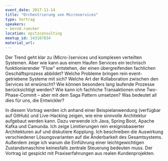 ```yaml
---
event_date: 2017-11-14
title: "Orchestrierung von Microservices"
type: Vortrag
speakers:
- bernd.ruecker
location: opitzconsulting
meetup_id: 243167834
material_url:
---
```

Der Trend geht klar zu (Micro-)services und komplexen verteilten Systemen. Aber wie kann aus einem Haufen Services ein technisch funktionierender "Flow" entstehen, der einen übergreifenden fachlichen Geschäftsprozess abbildet? Welche Probleme bringen rein event-getriebene Systeme mit sich? Welche Art der Kollaboration zwischen den Services ist erwünscht? Wie können besonders lang laufende Prozesse berücksichtigt werden? Wie kann ich fachliche Transaktionen ohne Two-Phase-Commit – aber mit dem Saga Pattern umsetzen? Was bedeutet all dies für uns, die Entwickler?

In diesem Vortrag werden ich anhand einer Beispielanwendung (verfügbar auf GitHub) und Live-Hacking zeigen, wie eine sinnvolle Architektur aufgebaut werden kann. Dazu verwende ich Java, Spring Boot, Apache Kafka und Camunda. Ich zeige Limitierungen rein ereignisbasierter Architekturen auf und diskutiere Kopplung. Ich beschreiben die Auswirkung verschiedener Lösungsvarianten auf die Änderbarkeit des Gesamtsystems. Außerdem zeige ich warum die Einführung einer leichtgewichtigen Zustandsmaschine keinesfalls zentrale Steuerung bedeuten muss. Der Vortrag ist gespickt mit Praxiserfahrungen aus realen Kundenprojekten.